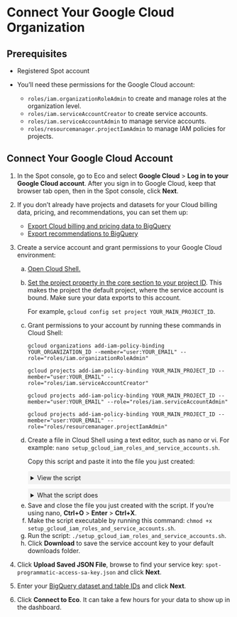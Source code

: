 # Connect Your Google Cloud Organization

## Prerequisites

* Registered Spot account

* You’ll need these permissions for the Google Cloud account:
   * `roles/iam.organizationRoleAdmin` to create and manage roles at the organization level.
   * `roles/iam.serviceAccountCreator` to create service accounts.
   * `roles/iam.serviceAccountAdmin` to manage service accounts.
   * `roles/resourcemanager.projectIamAdmin` to manage IAM policies for projects.

## Connect Your Google Cloud Account

1. In the Spot console, go to Eco and select **Google Cloud** &gt; **Log in to your Google Cloud account**. After you sign in to Google Cloud, keep that browser tab open, then in the Spot console, click **Next**.
2. If you don’t already have projects and datasets for your Cloud billing data, pricing, and recommendations, you can set them up:
   * [Export Cloud billing and pricing data to BigQuery](https://cloud.google.com/billing/docs/how-to/export-data-bigquery)
   * [Export recommendations to BigQuery](https://cloud.google.com/billing/docs/how-to/export-data-bigquery) 
3. Create a service account and grant permissions to your Google Cloud environment:
   <ol style="list-style-type: lower-alpha;">
    <li>
      <a href="https://cloud.google.com/shell/docs/using-cloud-shell">Open Cloud Shell.</a>
    </li>
    <li>
      <p><a href="https://cloud.google.com/sdk/gcloud/reference/config/set?id=examples#:~:text=gcloud_command%2Dline_tool_preferences.-,EXAMPLES,-To%20set%20the">Set the project property in the core section to your project ID</a>. This makes the project the default project, where the service account is bound. Make sure your data exports to this account.</p>
      <p>For example, <code>gcloud config set project YOUR_MAIN_PROJECT_ID</code>.</p>
    </li>
    <li>
      <p>Grant permissions to your account by running these commands in Cloud Shell:</p>
      <p><code>gcloud organizations add-iam-policy-binding YOUR_ORGANIZATION_ID --member="user:YOUR_EMAIL" --role="roles/iam.organizationRoleAdmin"</code></p>
      <p><code>gcloud projects add-iam-policy-binding YOUR_MAIN_PROJECT_ID --member="user:YOUR_EMAIL" --role="roles/iam.serviceAccountCreator"</code></p>
      <p><code>gcloud projects add-iam-policy-binding YOUR_MAIN_PROJECT_ID --member="user:YOUR_EMAIL" --role="roles/iam.serviceAccountAdmin"</code></p>
      <p><code>gcloud projects add-iam-policy-binding YOUR_MAIN_PROJECT_ID --member="user:YOUR_EMAIL" --role="roles/resourcemanager.projectIamAdmin"</code></p>
    </li>
    <li>
      <p>Create a file in Cloud Shell using a text editor, such as nano or vi. For example: <code>nano setup_gcloud_iam_roles_and_service_accounts.sh</code>.</p>
      <p>Copy this script and paste it into the file you just created:</p>

      <details style="background:#f2f2f2; padding:6px; margin:10px 0px 0px 0px">
        <summary markdown="span"; font-weight:600" >View the script</summary>

   <div style="padding-left:16px">

     ````     
    set -uo pipefail
    
    FAILED=0
    log_error() {
      echo "ERROR: $1" >&2
    }
    
    log_success() {
      echo "SUCCESS: $1"
    }
    
    validate_command() {
      local err_msg="$1"
      local success_msg="$2"
      local cmd="$3"
      shift 3
    
      echo "Running: $cmd $*"
    ````

   </div>
   </details>

   <details style="background:#f2f2f2; padding:6px; margin:10px 0px 0px 0px">
        <summary markdown="span"; font-weight:600" >What the script does</summary>

   <div style="padding-left:16px">

   The script automates setting up IAM roles and service accounts in Google Cloud for programmatic access and analysis:
     * Retrieves organization IDs and project IDs for the GC projects.
     * Assigns predefined roles to specific email addresses for both organizational and project-level access.
     * Creates a custom IAM role with specific permissions for data visibility and analysis.
     * Sets up a service account with a custom role and permissions for programmatic access to resources.
     * Generates and downloads a service account key for use in automated processes.

   </div>
   </details>
    </li>
    <li>Save and close the file you just created with the script. If you’re using nano, <b>Ctrl+O</b> &gt; <b>Enter</b> &gt; <b>Ctrl+X</b>.</li>
    <li>Make the script executable by running this command: <code>chmod +x setup_gcloud_iam_roles_and_service_accounts.sh</code>.</li>
    <li>Run the script: <code>./setup_gcloud_iam_roles_and_service_accounts.sh</code>.</li>
    <li>Click <b>Download</b> to save the service account key to your default downloads folder.</li>
   </ol>

4. Click **Upload Saved JSON File**, browse to find your service key: `spot-programmatic-access-sa-key.json` and click **Next**.
5. Enter your [BigQuery dataset and table IDs](https://cloud.google.com/bigquery/docs/listing-datasets) and click **Next**.
6. Click **Connect to Eco**. It can take a few hours for your data to show up in the dashboard.
